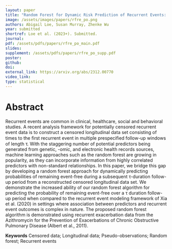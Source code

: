 ```yaml
---
layout: paper
title: "Random Forest for Dynamic Risk Prediction of Recurrent Events: A Pseudo-Observation Approach"
image: /assets/images/papers/rfre_po.png
authors: Abigail Loe, Susan Murray, Zhenke Wu
year: submitted
shortref: Loe et al. (2023+). Submitted.
journal:
pdf: /assets/pdfs/papers/rfre_po_main.pdf
slides: 
supplement: /assets/pdfs/papers/rfre_po_supp.pdf  
poster: 
github: 
doi: 
external_link: https://arxiv.org/abs/2312.00770
video_link: 
type: statistical
---
```


# Abstract

Recurrent events are common in clinical, healthcare, social and behavioral studies. A recent analysis framework for potentially censored recurrent event data is to construct a censored longitudinal data set consisting of times to the ﬁrst recurrent event in multiple prespeciﬁed follow-up windows of length τ. With the staggering number of potential predictors being generated from genetic, -omic, and electronic health records sources, machine learning approaches such as the random forest are growing in popularity, as they can incorporate information from highly correlated predictors with non-standard relationships. In this paper, we bridge this gap by developing a random forest approach for dynamically predicting probabilities of remaining event-free during a subsequent τ-duration follow-up period from a reconstructed censored longitudinal data set. We demonstrate the increased ability of our random forest algorithm for predicting the probability of remaining event-free over a τ duration follow-up period when compared to the recurrent event modeling framework of Xia et al. (2020) in settings where association between predictors and recurrent event outcomes is complex in nature. The proposed random forest algorithm is demonstrated using recurrent exacerbation data from the Azithromycin for the Prevention of Exacerbations of Chronic Obstructive Pulmonary Disease (Albert et al., 2011).

**Keywords** Censored data; Longitudinal data; Pseudo-observations; Random forest; Recurrent events